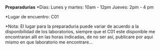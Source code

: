 **Preparadurias**
*Dias:
  Lunes y martes: 10am - 12pm
  Jueves: 2pm - 4 pm

*Lugar de encuentro: C01

*Nota: El lugar para la preparaduria puede variar de acuerdo a la disponibilidad de los laboratorios, siempre que el C01 este disponible me encontraran alli en las horas indicadas, de no ser así, publicare por aqui mismo en que laboratorio me encontrare... 
